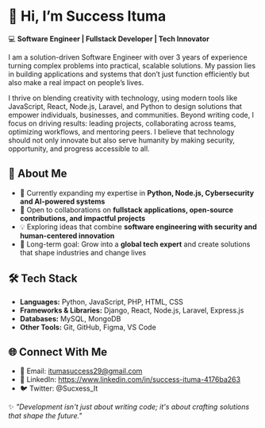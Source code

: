 # 👋 Hi, I’m Success Ituma  

💻 **Software Engineer | Fullstack Developer | Tech Innovator**  

I am a solution-driven Software Engineer with over 3 years of experience turning complex problems into practical, scalable solutions. My passion lies in building applications and systems that don’t just function efficiently but also make a real impact on people’s lives.  

I thrive on blending creativity with technology, using modern tools like JavaScript, React, Node.js, Laravel, and Python to design solutions that empower individuals, businesses, and communities. Beyond writing code, I focus on driving results: leading projects, collaborating across teams, optimizing workflows, and mentoring peers. I believe that technology should not only innovate but also serve humanity by making security, opportunity, and progress accessible to all.  

## 🚀 About Me
- 🌱 Currently expanding my expertise in **Python, Node.js, Cybersecurity and AI-powered systems**  
- 👯 Open to collaborations on **fullstack applications, open-source contributions, and impactful projects**  
- 💡 Exploring ideas that combine **software engineering with security and human-centered innovation**  
- 🎯 Long-term goal: Grow into a **global tech expert** and create solutions that shape industries and change lives  

## 🛠️ Tech Stack
- **Languages:** Python, JavaScript, PHP, HTML, CSS  
- **Frameworks & Libraries:** Django, React, Node.js, Laravel, Express.js  
- **Databases:** MySQL, MongoDB  
- **Other Tools:** Git, GitHub, Figma, VS Code  

<!--## 📊 GitHub Stats
![GitHub stats](https://github-readme-stats.vercel.app/api?username=Success85&show_icons=true&theme=radical)
![Top Langs](https://github-readme-stats.vercel.app/api/top-langs/?username=Success85&layout=compact&theme=radical)


---
-->

## 🌐 Connect With Me
- 📧 Email: itumasuccess29@gmail.com  
- 🔗 LinkedIn: https://www.linkedin.com/in/success-ituma-4176ba263
- 🐦 Twitter: @Sucxess_It
<!-- - 📘 Facebook:
- 📸 Instagram:
- ▶️ YouTube:
- 🌍 Portfolio: -->


✨ *"Development isn't just about writing code; it's about crafting solutions that shape the future."*  

<!-->

